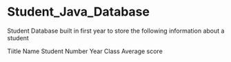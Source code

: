 # Student_Java_Database
Student Database built in first year to store the following information about a student

Tiitle
Name
Student Number
Year
Class
Average score
